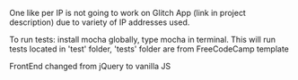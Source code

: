 One like per IP is not going to work on Glitch App (link in project description) due to variety of IP addresses used.

To run tests: install mocha globally, type mocha in terminal. This will run tests located in 'test' folder, 'tests' folder are from FreeCodeCamp template 

FrontEnd changed from jQuery to vanilla JS
